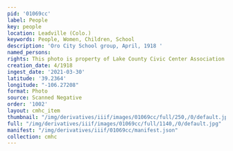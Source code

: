 ```yaml
---
pid: '01069cc'
label: People
key: people
location: Leadville (Colo.)
keywords: People, Women, Children, School
description: 'Oro City School group, April, 1918 '
named_persons: 
rights: This photo is property of Lake County Civic Center Association.
creation_date: 4/1918
ingest_date: '2021-03-30'
latitude: '39.2364'
longitude: "-106.27208"
format: Photo
source: Scanned Negative
order: '1002'
layout: cmhc_item
thumbnail: "/img/derivatives/iiif/images/01069cc/full/250,/0/default.jpg"
full: "/img/derivatives/iiif/images/01069cc/full/1140,/0/default.jpg"
manifest: "/img/derivatives/iiif/01069cc/manifest.json"
collection: cmhc
---
```

